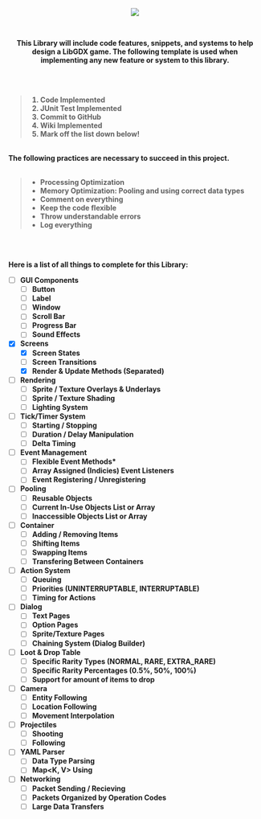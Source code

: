 <p align="center">
<img src="http://grabilla.com/0ba04-1eb77ea7-c392-4214-b470-7ce7b69a2051.png" align="center">
  </p>
<p align="center"><br>
  <center><b>This Library will include code features, snippets, and systems to help design a LibGDX game. 
The following template is used when implementing any new feature or system to this library.<b></center>
</p>
<p>
<br><br>
<blockquote>
<ol type="1">
  <li> Code Implemented</li>
  <li> JUnit Test Implemented</li>
  <li> Commit to GitHub</li>
  <li> Wiki Implemented</li>
  <li> Mark off the list down below!</li>
</ol>  
</blockquote>
<br>
The following practices are necessary to succeed in this project.<b>
<br><br>
<blockquote>
<ul>
  <li> Processing Optimization</li>
  <li> Memory Optimization: Pooling and using correct data types</li>
  <li> Comment on everything</li>
  <li> Keep the code flexible</li>
  <li> Throw understandable errors</li>
  <li> Log everything</li>
</ul>  
</blockquote>


<br><br>
</p>

Here is a list of all things to complete for this Library:
- [ ] GUI Components
  - [ ] Button
  - [ ] Label
  - [ ] Window
  - [ ] Scroll Bar
  - [ ] Progress Bar
  - [ ] Sound Effects
  
- [x] Screens
  - [x] Screen States
  - [ ] Screen Transitions
  - [x] Render & Update Methods (Separated)
  
- [ ] Rendering
  - [ ] Sprite / Texture Overlays & Underlays
  - [ ] Sprite / Texture Shading
  - [ ] Lighting System
  
- [ ] Tick/Timer System
  - [ ] Starting / Stopping
  - [ ] Duration / Delay Manipulation
  - [ ] Delta Timing
  
- [ ] Event Management
  - [ ] Flexible Event Methods*
  - [ ] Array Assigned (Indicies) Event Listeners
  - [ ] Event Registering / Unregistering 
  
- [ ] Pooling
  - [ ] Reusable Objects
  - [ ] Current In-Use Objects List or Array
  - [ ] Inaccessible Objects List or Array

- [ ] Container
  - [ ] Adding / Removing Items
  - [ ] Shifting Items
  - [ ] Swapping Items
  - [ ] Transfering Between Containers
  
- [ ] Action System
  - [ ] Queuing
  - [ ] Priorities (UNINTERRUPTABLE, INTERRUPTABLE)
  - [ ] Timing for Actions
  
- [ ] Dialog
  - [ ] Text Pages
  - [ ] Option Pages
  - [ ] Sprite/Texture Pages
  - [ ] Chaining System (Dialog Builder)

- [ ] Loot & Drop Table
  - [ ] Specific Rarity Types (NORMAL, RARE, EXTRA_RARE)
  - [ ] Specific Rarity Percentages (0.5%, 50%, 100%)
  - [ ] Support for amount of items to drop
  
- [ ] Camera
  - [ ] Entity Following
  - [ ] Location Following
  - [ ] Movement Interpolation
  
- [ ] Projectiles
  - [ ] Shooting
  - [ ] Following  
  
- [ ] YAML Parser
  - [ ] Data Type Parsing
  - [ ] Map<K, V> Using
  
- [ ] Networking
  - [ ] Packet Sending / Recieving
  - [ ] Packets Organized by Operation Codes
  - [ ] Large Data Transfers
